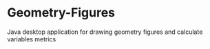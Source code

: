 # Geometry-Figures
Java desktop application for drawing geometry figures and calculate variables metrics

